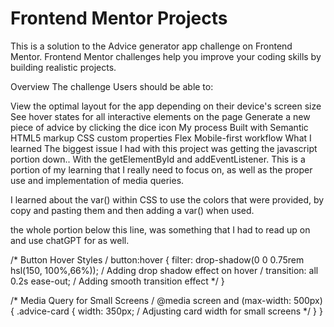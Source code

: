 # Frontend Mentor Projects

This is a solution to the Advice generator app challenge on Frontend Mentor. Frontend Mentor challenges help you improve your coding skills by building realistic projects.

Overview
The challenge
Users should be able to:

View the optimal layout for the app depending on their device's screen size
See hover states for all interactive elements on the page
Generate a new piece of advice by clicking the dice icon
My process
Built with
Semantic HTML5 markup
CSS custom properties
Flex
Mobile-first workflow
What I learned
The biggest issue I had with this project was getting the javascript portion down.. With the getElementById and addEventListener. This is a portion of my learning that I really need to focus on, as well as the proper use and implementation of media queries.

I learned about the var() within CSS to use the colors that were provided, by copy and pasting them and then adding a var() when used.

the whole portion below this line, was something that I had to read up on and use chatGPT for as well.

/* Button Hover Styles / button:hover { filter: drop-shadow(0 0 0.75rem hsl(150, 100%,66%)); / Adding drop shadow effect on hover / transition: all 0.2s ease-out; / Adding smooth transition effect */ }

/* Media Query for Small Screens / @media screen and (max-width: 500px) { .advice-card { width: 350px; / Adjusting card width for small screens */ } }
